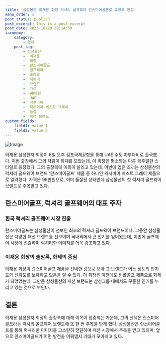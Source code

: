 ```yaml
---
title: '삼성물산 이재용 회장 럭셔리 골프웨어 란스미어골프로 출장룩 완성'
menu_order: 1
post_status: publish
post_excerpt: This is a post excerpt
post_date: 2023-10-20 20:14:59
taxonomy:
    category:
        - 경제
    post_tag:
        - 삼성물산
        -  이재용
        -  회장
        -  란스미어골프
        -  골프웨어
        -  출장룩
        -  럭셔리
        -  브랜드
        -  가격
        -  99만원
        -  UAE
        -  아부다비
        -  캐시미어 베스트 그레이
        -  품절
        -  패션 브랜드
custom_fields:
    field1: value 1
    field2: value 2
---
```


![Image](https://imgnews.pstatic.net/image/008/2024/02/07/0004996216_001_20240207114503398.jpg?type=w647)


이재용 삼성전자 회장이 6일 오후 김포국제공항을 통해 UAE 수도 아부다비로 출국했다. 이번 출장에서 그의 차림이 화제를 모았는데, 이 회장은 평소와는 다른 캐주얼한 스타일로 등장했다. 그의 출장복에 이목이 쏠리고 있는데, 이번에 입은 조끼는 삼성물산의 럭셔리 골프웨어 브랜드 '란스미어골프' 제품 중 하나인 캐시미어 베스트 그레이 제품으로 알려졌다. 가격은 99만원으로, 이미 품절된 상태인데 삼성물산의 첫 럭셔리 골프웨어 브랜드로 주목받고 있다. 

## 란스미어골프, 럭셔리 골프웨어의 대표 주자
### 한국 럭셔리 골프웨어 시장 진출
란스미어골프는 삼성물산이 선보인 최초의 럭셔리 골프웨어 브랜드이다. 그동안 삼성물산은 다양한 패션 브랜드를 선보이며 국내외에서 큰 인기를 얻어왔는데, 이번에 골프웨어 시장에 진출하며 럭셔리한 이미지를 더욱 강조하고 있다. 

### 이재용 회장의 출장룩, 화제의 중심
이재용 회장이 란스미어골프 제품을 선택한 것으로 보아 그 브랜드가 어느 정도의 인지도와 신뢰도를 보유하고 있음을 알 수 있다. 이 회장은 이전에도 빈폴골프 제품으로 화제가 되었었는데, 그만큼 삼성물산의 패션 브랜드는 삼성그룹 내에서도 꾸준한 인기를 누리고 있는 것으로 보인다.

## 결론
이재용 삼성전자 회장의 출장룩에 대해 이목이 집중되는 가운데, 그의 선택은 란스미어골프라는 럭셔리 골프웨어 브랜드에 또 한 번 주목을 받게 했다. 삼성물산은 란스미어골프를 통해 럭셔리한 이미지를 고스란히 전달하며 패션 시장에서 주목을 받고 있으며, 앞으로 란스미어골프가 어떤 발전을 이뤄낼지 기대가 모아지고 있다.
